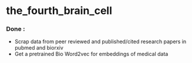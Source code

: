 # the_fourth_brain_cell

### Done : 

- Scrap data from peer reviewed and published/cited research papers in pubmed and biorxiv
- Get a pretrained Bio Word2vec for embeddings of medical data
